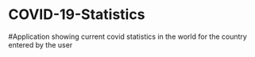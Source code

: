 # COVID-19-Statistics
#Application showing current covid statistics in the world for the country entered by the user 
